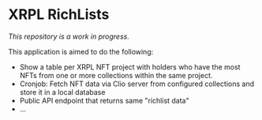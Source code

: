 # XRPL RichLists

_This repository is a work in progress._

This application is aimed to do the following:
* Show a table per XRPL NFT project with holders who have the most NFTs from one or more collections within the same project.
* Cronjob: Fetch NFT data via Clio server from configured collections and store it in a local database
* Public API endpoint that returns same "richlist data"
* ...